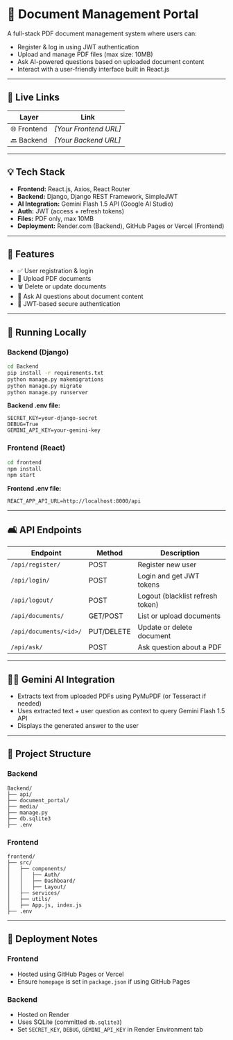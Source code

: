 # 📄 Document Management Portal

A full-stack PDF document management system where users can:

* Register & log in using JWT authentication
* Upload and manage PDF files (max size: 10MB)
* Ask AI-powered questions based on uploaded document content
* Interact with a user-friendly interface built in React.js

---

## 🚀 Live Links

| Layer       | Link                   |
| ----------- | ---------------------- |
| 🌐 Frontend | *\[Your Frontend URL]* |
| 🔙 Backend  | *\[Your Backend URL]*  |

---

## 💡 Tech Stack

* **Frontend:** React.js, Axios, React Router
* **Backend:** Django, Django REST Framework, SimpleJWT
* **AI Integration:** Gemini Flash 1.5 API (Google AI Studio)
* **Auth:** JWT (access + refresh tokens)
* **Files:** PDF only, max 10MB
* **Deployment:** Render.com (Backend), GitHub Pages or Vercel (Frontend)

---

## 📁 Features

* ✅ User registration & login
* 📂 Upload PDF documents
* 🗑️ Delete or update documents
* 🧐 Ask AI questions about document content
* 🔐 JWT-based secure authentication

---

## 🔧 Running Locally

### Backend (Django)

```bash
cd Backend
pip install -r requirements.txt
python manage.py makemigrations
python manage.py migrate
python manage.py runserver
```

**Backend .env file:**

```env
SECRET_KEY=your-django-secret
DEBUG=True
GEMINI_API_KEY=your-gemini-key
```

### Frontend (React)

```bash
cd frontend
npm install
npm start
```

**Frontend .env file:**

```env
REACT_APP_API_URL=http://localhost:8000/api
```

---

## 🛋️ API Endpoints

| Endpoint               | Method     | Description                      |
| ---------------------- | ---------- | -------------------------------- |
| `/api/register/`       | POST       | Register new user                |
| `/api/login/`          | POST       | Login and get JWT tokens         |
| `/api/logout/`         | POST       | Logout (blacklist refresh token) |
| `/api/documents/`      | GET/POST   | List or upload documents         |
| `/api/documents/<id>/` | PUT/DELETE | Update or delete document        |
| `/api/ask/`            | POST       | Ask question about a PDF         |

---

## 🧑‍🔬 Gemini AI Integration

* Extracts text from uploaded PDFs using PyMuPDF (or Tesseract if needed)
* Uses extracted text + user question as context to query Gemini Flash 1.5 API
* Displays the generated answer to the user

---

## 📂 Project Structure

### Backend

```
Backend/
├── api/
├── document_portal/
├── media/
├── manage.py
├── db.sqlite3
├── .env
```

### Frontend

```
frontend/
├── src/
│   ├── components/
│   │   ├── Auth/
│   │   ├── Dashboard/
│   │   ├── Layout/
│   ├── services/
│   ├── utils/
│   ├── App.js, index.js
├── .env
```

---

## 📌 Deployment Notes

### Frontend

* Hosted using GitHub Pages or Vercel
* Ensure `homepage` is set in `package.json` if using GitHub Pages

### Backend

* Hosted on Render
* Uses SQLite (committed `db.sqlite3`)
* Set `SECRET_KEY`, `DEBUG`, `GEMINI_API_KEY` in Render Environment tab
